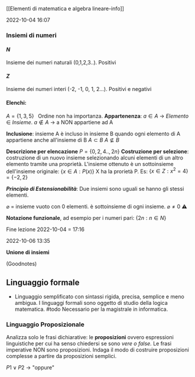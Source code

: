 [[Elementi di matematica e algebra lineare-info]]

2022-10-04 16:07

### Insiemi di numeri 

#### $N$ 
Insieme dei numeri naturali (0,1,2,3..). Positivi
#### $Z$
Insieme dei numeri interi (-2, -1, 0, 1, 2...). Positivi e negativi

#### Elenchi: 
$A = \{1, 3, 5\} \;\;$   Ordine non ha importanza.
**Appartenenza**:
$a \in A$ -> *Elemento* $\in$ *Insieme*. 
$a \notin A$ -> a NON appartiene ad A 

**Inclusione**: insieme  A è incluso in insieme B quando ogni elemento di A appartiene anche all'insieme di B
$A \subset B$
$A \nsubseteq B$

**Descrizione per elencazione** $P=\{0,2,4..,2n\}$
**Costruzione per selezione**: costruzione di un nuovo insieme selezionando alcuni elementi di un altro elemento tramite una proprietà. L'insieme ottenuto è un sottoinsieme dell'insieme originale: 
$\{ x\in A: P(x)\}$  X ha la prorietà P. 
Es: $\{x \in Z : x^2 = 4 \} = \{-2, 2\}$

***Principio di Estensionabilità***: Due insiemi sono uguali se hanno gli stessi elementi. 

$\varnothing$ = insieme vuoto con 0 elementi. è sottoinsieme di ogni insieme. 
$\varnothing \neq 0$  ⚠️

**Notazione funzionale**, ad esempio per i numeri pari:  $\{2n : n \in N \}$

Fine lezione 2022-10-04 = 17:16

2022-10-06 13:35

**Unione di insiemi**

(Goodnotes)

## Linguaggio formale

- Linguaggio semplificato con sintassi rigida, precisa, semplice e meno ambigua. 
I linguaggi formali sono oggetto di studio della logica matematica. #todo Necessario per la magistrale in informatica. 

### Linguaggio Proposizionale
Analizza solo le frasi dichiarative: le **proposizioni** ovvero espressioni linguistiche per cui ha senso chiedersi se sono *vere o false.* Le frasi imperative NON sono proposizioni. 
Indaga il modo di costruire proposizioni complesse a partire da proposizioni semplici. 

$P1 \vee P2$ -> "oppure"
